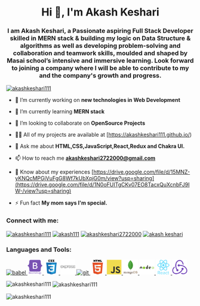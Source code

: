 <h1 align="center">Hi 👋, I'm Akash Keshari</h1>
<h3 align="center">I am Akash Keshari, a Passionate aspiring Full Stack Developer skilled in MERN stack & building my logic on Data Structure & algorithms as well as developing problem-solving and collaboration and teamwork skills, moulded and shaped by Masai school’s intensive and immersive learning. Look forward to joining a company where I will be able to contribute to my and the company's growth and progress.</h3>

<p align="left"> <a href="https://twitter.com/akashkeshari111" target="blank"><img src="https://img.shields.io/twitter/follow/akashkeshari111?logo=twitter&style=for-the-badge" alt="akashkeshari111" /></a> </p>

- 🔭 I’m currently working on **new technologies in Web Development**

- 🌱 I’m currently learning **MERN stack**

- 👯 I’m looking to collaborate on **OpenSource Projects**

- 👨‍💻 All of my projects are available at [https://akashkeshari111.github.io/)

- 💬 Ask me about **HTML,CSS,JavaScript,React,Redux and Chakra UI.**

- 📫 How to reach me **akashkeshari2722000@gmail.com**

- 📄 Know about my experiences [https://drive.google.com/file/d/15MNZ-yKNQcMPGjVuFgG8Wf7kUbXpjG0m/view?usp=sharing](https://drive.google.com/file/d/1N0oFUITgCKv07EO8TacxQuXcnbFJ9IW-/view?usp=sharing)

- ⚡ Fun fact **My mom says I'm special.**

<h3 align="left">Connect with me:</h3>
<p align="left">
<a href="https://twitter.com/akashkeshari111" target="blank"><img align="center" src="https://raw.githubusercontent.com/rahuldkjain/github-profile-readme-generator/master/src/images/icons/Social/twitter.svg" alt="akashkeshari111" height="30" width="40" /></a>
<a href="https://linkedin.com/in/akash111" target="blank"><img align="center" src="https://raw.githubusercontent.com/rahuldkjain/github-profile-readme-generator/master/src/images/icons/Social/linked-in-alt.svg" alt="akash111" height="30" width="40" /></a>
<a href="https://codesandbox.com/akashkeshari2722000" target="blank"><img align="center" src="https://raw.githubusercontent.com/rahuldkjain/github-profile-readme-generator/master/src/images/icons/Social/codesandbox.svg" alt="akashkeshari2722000" height="30" width="40" /></a>
<a href="https://www.youtube.com/c/akash keshari" target="blank"><img align="center" src="https://raw.githubusercontent.com/rahuldkjain/github-profile-readme-generator/master/src/images/icons/Social/youtube.svg" alt="akash keshari" height="30" width="40" /></a>
</p>

<h3 align="left">Languages and Tools:</h3>
<p align="left"> <a href="https://babeljs.io/" target="_blank" rel="noreferrer"> <img src="https://www.vectorlogo.zone/logos/babeljs/babeljs-icon.svg" alt="babel" width="40" height="40"/> </a> <a href="https://getbootstrap.com" target="_blank" rel="noreferrer"> <img src="https://raw.githubusercontent.com/devicons/devicon/master/icons/bootstrap/bootstrap-plain-wordmark.svg" alt="bootstrap" width="40" height="40"/> </a> <a href="https://www.w3schools.com/css/" target="_blank" rel="noreferrer"> <img src="https://raw.githubusercontent.com/devicons/devicon/master/icons/css3/css3-original-wordmark.svg" alt="css3" width="40" height="40"/> </a> <a href="https://expressjs.com" target="_blank" rel="noreferrer"> <img src="https://raw.githubusercontent.com/devicons/devicon/master/icons/express/express-original-wordmark.svg" alt="express" width="40" height="40"/> </a> <a href="https://git-scm.com/" target="_blank" rel="noreferrer"> <img src="https://www.vectorlogo.zone/logos/git-scm/git-scm-icon.svg" alt="git" width="40" height="40"/> </a> <a href="https://www.w3.org/html/" target="_blank" rel="noreferrer"> <img src="https://raw.githubusercontent.com/devicons/devicon/master/icons/html5/html5-original-wordmark.svg" alt="html5" width="40" height="40"/> </a> <a href="https://developer.mozilla.org/en-US/docs/Web/JavaScript" target="_blank" rel="noreferrer"> <img src="https://raw.githubusercontent.com/devicons/devicon/master/icons/javascript/javascript-original.svg" alt="javascript" width="40" height="40"/> </a> <a href="https://www.mongodb.com/" target="_blank" rel="noreferrer"> <img src="https://raw.githubusercontent.com/devicons/devicon/master/icons/mongodb/mongodb-original-wordmark.svg" alt="mongodb" width="40" height="40"/> </a> <a href="https://nodejs.org" target="_blank" rel="noreferrer"> <img src="https://raw.githubusercontent.com/devicons/devicon/master/icons/nodejs/nodejs-original-wordmark.svg" alt="nodejs" width="40" height="40"/> </a> <a href="https://reactjs.org/" target="_blank" rel="noreferrer"> <img src="https://raw.githubusercontent.com/devicons/devicon/master/icons/react/react-original-wordmark.svg" alt="react" width="40" height="40"/> </a> <a href="https://redux.js.org" target="_blank" rel="noreferrer"> <img src="https://raw.githubusercontent.com/devicons/devicon/master/icons/redux/redux-original.svg" alt="redux" width="40" height="40"/> </a> </p>

<p><img align="left" src="https://github-readme-stats.vercel.app/api/top-langs?username=akashkeshari111&show_icons=true&locale=en&layout=compact" alt="akashkeshari111" /></p>

<p>&nbsp;<img align="center" src="https://github-readme-stats.vercel.app/api?username=akashkeshari111&show_icons=true&locale=en" alt="akashkeshari111" /></p>

<p><img align="center" src="https://github-readme-streak-stats.herokuapp.com/?user=akashkeshari111&" alt="akashkeshari111" /></p>

